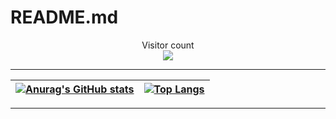 # README.md

<p align="center"> 
  Visitor count<br>
  <img src="https://profile-counter.glitch.me/airmomo/count.svg" />
</p>

---

|  [![Anurag's GitHub stats](https://github-readme-stats.vercel.app/api?username=airmomo&show_icons=true&include_all_commits=true&theme=buefy&hide_border=true)](https://github.com/anuraghazra/github-readme-stats) | [![Top Langs](https://github-readme-stats.vercel.app/api/top-langs/?username=airmomo&layout=compact&theme=buefy&hide_border=true)](https://github.com/anuraghazra/github-readme-stats) |
| :-------------: | :-------------: |

---

